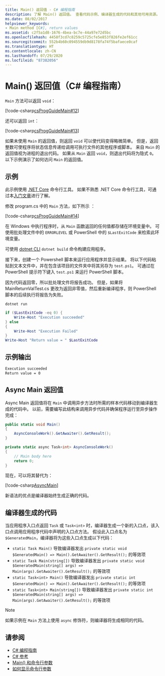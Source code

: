 ```yaml
---
title: Main() 返回值 - C# 编程指南
description: 了解 Main() 返回值。 查看代码示例、编译器生成的代码和其他可用资源。
ms.date: 08/02/2017
helpviewer_keywords:
- Main method [C#], return values
ms.assetid: c2f5a1d8-1676-4bea-bc7e-44a97e72d5bc
ms.openlocfilehash: 4458f3cd7c8259c5725cfe5e853f826fe2ef61cc
ms.sourcegitcommit: 552b4b60c094559db9d8178fa74f5bafaece0caf
ms.translationtype: HT
ms.contentlocale: zh-CN
ms.lasthandoff: 07/29/2020
ms.locfileid: "87382056"
---
```

# <a name="main-return-values-c-programming-guide"></a>Main() 返回值（C# 编程指南）

`Main` 方法可以返回 `void`：

 [!code-csharp[csProgGuideMain#12](~/samples/snippets/csharp/VS_Snippets_VBCSharp/csProgGuideMain/CS/Class3.cs#12)]

还可以返回 `int`：

 [!code-csharp[csProgGuideMain#13](~/samples/snippets/csharp/VS_Snippets_VBCSharp/csProgGuideMain/CS/Class3.cs#13)]

如果未使用 `Main` 的返回值，则返回 `void` 可以使代码变得略微简单。 但是，返回整数可使程序将状态信息传递给调用可执行文件的其他程序或脚本。 来自 `Main` 的返回值视为进程的退出代码。 如果从 `Main` 返回 `void`，则退出代码将为隐式 `0`。 以下示例演示了如何访问 `Main` 的返回值。

## <a name="example"></a>示例

此示例使用 [.NET Core](../../../core/index.yml) 命令行工具。 如果不熟悉 .NET Core 命令行工具，可通过本[入门文章](../../../core/tutorials/with-visual-studio-code.md)进行了解。

修改 program.cs 中的 `Main` 方法，如下所示  ：

 [!code-csharp[csProgGuideMain#14](~/samples/snippets/csharp/VS_Snippets_VBCSharp/csProgGuideMain/CS/Class3.cs#14)]

在 Windows 中执行程序时，从 `Main` 函数返回的任何值都存储在环境变量中。 可使用批处理文件中的 `ERRORLEVEL` 或 PowerShell 中的 `$LastExitCode` 来检索此环境变量。

可使用 [dotnet CLI](../../../core/tools/dotnet.md) `dotnet build` 命令构建应用程序。

接下来，创建一个 Powershell 脚本来运行应用程序并显示结果。 将以下代码粘贴到文本文件中，并在包含该项目的文件夹中将其另存为 `test.ps1`。 可通过在 PowerShell 提示符下键入 `test.ps1` 来运行 PowerShell 脚本。

因为代码返回零，所以批处理文件将报告成功。 但是，如果将 MainReturnValTest.cs 更改为返回非零值，然后重新编译程序，则 PowerShell 脚本的后续执行将报告为失败。

```dotnetcli
dotnet run
```

```powershell
if ($LastExitCode -eq 0) {
    Write-Host "Execution succeeded"
} else
{
    Write-Host "Execution Failed"
}
Write-Host "Return value = " $LastExitCode
```

## <a name="sample-output"></a>示例输出

```txt
Execution succeeded
Return value = 0
```

## <a name="async-main-return-values"></a>Async Main 返回值

Async Main 返回值将在 `Main` 中调用异步方法时所需的样本代码移动到编译器生成的代码中。 以前，需要编写此结构来调用异步代码并确保程序运行至异步操作完成：

```csharp
public static void Main()
{
    AsyncConsoleWork().GetAwaiter().GetResult();
}

private static async Task<int> AsyncConsoleWork()
{
    // Main body here
    return 0;
}
```

现在，可以将其替代为：

[!code-csharp[AsyncMain](../../../../samples/snippets/csharp/main-arguments/program.cs#AsyncMain)]

新语法的优点是编译器始终生成正确的代码。

## <a name="compiler-generated-code"></a>编译器生成的代码

当应用程序入口点返回 `Task` 或 `Task<int>` 时，编译器生成一个新的入口点，该入口点调用应用程序代码中声明的入口点方法。 假设此入口点名为 `$GeneratedMain`，编译器将为这些入口点生成以下代码：

- `static Task Main()` 导致编译器发出 `private static void $GeneratedMain() => Main().GetAwaiter().GetResult();` 的等效项
- `static Task Main(string[])` 导致编译器发出 `private static void $GeneratedMain(string[] args) => Main(args).GetAwaiter().GetResult();` 的等效项
- `static Task<int> Main()` 导致编译器发出 `private static int $GeneratedMain() => Main().GetAwaiter().GetResult();` 的等效项
- `static Task<int> Main(string[])` 导致编译器发出 `private static int $GeneratedMain(string[] args) => Main(args).GetAwaiter().GetResult();` 的等效项

> [!NOTE]
>如果示例在 `Main` 方法上使用 `async` 修饰符，则编译器将生成相同的代码。

## <a name="see-also"></a>请参阅

- [C# 编程指南](../index.md)
- [C# 参考](../index.md)
- [Main() 和命令行参数](index.md)
- [如何显示命令行参数](./how-to-display-command-line-arguments.md)

